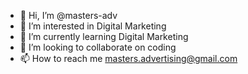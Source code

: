 - 👋 Hi, I’m @masters-adv
- 👀 I’m interested in Digital Marketing
- 🌱 I’m currently learning Digital Marketing
- 💞️ I’m looking to collaborate on coding 
- 📫 How to reach me masters.advertising@gmail.com

<!---
masters-adv/masters-adv is a ✨ special ✨ repository because its `README.md` (this file) appears on your GitHub profile.
You can click the Preview link to take a look at your changes.
--->
